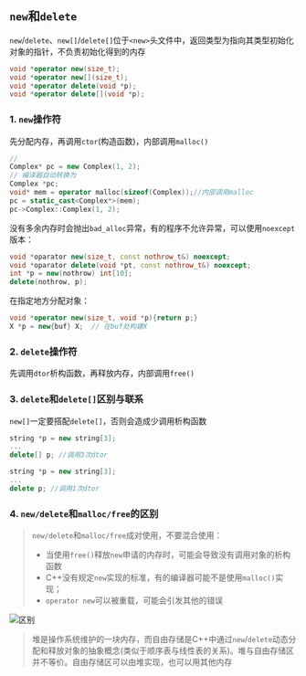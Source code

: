 ## `new`和`delete`
`new`/`delete`、`new[]`/`delete[]`位于`<new>`头文件中，返回类型为指向其类型初始化对象的指针，不负责初始化得到的内存

```cpp
void *operator new(size_t);
void *operator new[](size_t);
void *operator delete(void *p);
void *operator delete[](void *p);
```
### 1. `new`操作符
先分配内存，再调用`ctor`(构造函数)，内部调用`malloc()`

```cpp
// 
Complex* pc = new Complex(1, 2);
// 编译器自动转换为
Complex *pc;
void* mem = operator malloc(sizeof(Complex));//内部调用malloc
pc = static_cast<Complex*>(mem);
pc->Complex::Complex(1, 2);
```
没有多余内存时会抛出`bad_alloc`异常，有的程序不允许异常，可以使用`noexcept`版本：
```cpp
void *oparator new(size_t, const nothrow_t&) noexcept;
void *oparator delete(void *pt, const nothrow_t&) noexcept;
int *p = new(nothrow) int[10];
delete(nothrow, p);
```
在指定地方分配对象：
```cpp
void *operator new(size_t, void *p){return p;}
X *p = new{buf} X;  // 在buf处构建X
```

### 2. `delete`操作符
先调用`dtor`析构函数，再释放内存，内部调用`free()`

### 3. `delete`和`delete[]`区别与联系
`new[]`一定要搭配`delete[]`，否则会造成少调用析构函数
```cpp
string *p = new string[3];
...
delete[] p; //调用3次dtor

string *p = new string[3];
...
delete p; //调用1次dtor
```	

### 4. `new/delete`和`malloc/free`的区别
> `new/delete`和`malloc/free`成对使用，不要混合使用：
> - 当使用`free()`释放`new`申请的内存时，可能会导致没有调用对象的析构函数
> - C++没有规定`new`实现的标准，有的编译器可能不是使用`malloc()`实现；
> - `operator new`可以被重载，可能会引发其他的错误

![区别](https://i.loli.net/2020/04/07/VWrz6foJFY4MPjE.png)
> 堆是操作系统维护的一块内存，而自由存储是C++中通过`new`/`delete`动态分配和释放对象的抽象概念(类似于顺序表与线性表的关系)。堆与自由存储区并不等价。自由存储区可以由堆实现，也可以用其他内存